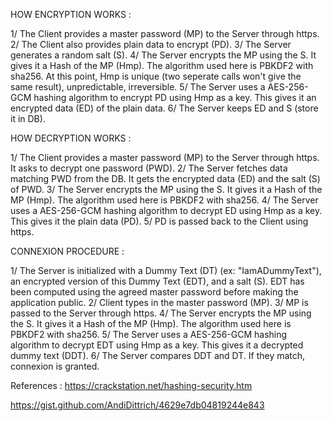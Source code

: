 
HOW ENCRYPTION WORKS :

1/ The Client provides a master password (MP) to the Server through https.
2/ The Client also provides plain data to encrypt (PD).
3/ The Server generates a random salt (S).
4/ The Server encrypts the MP using the S. It gives it a Hash of the MP (Hmp). The algorithm used here is PBKDF2 with sha256.
	At this point, Hmp is unique (two seperate calls won't give the same result), unpredictable, irreversible.
5/ The Server uses a AES-256-GCM hashing algorithm to encrypt PD using Hmp as a key. This gives it an encrypted data (ED) of the plain data.
6/ The Server keeps ED and S (store it in DB).


HOW DECRYPTION WORKS :

1/ The Client provides a master password (MP) to the Server through https. It asks to decrypt one password (PWD).
2/ The Server fetches data matching PWD from the DB. It gets the encrypted data (ED) and the salt (S) of PWD.
3/ The Server encrypts the MP using the S. It gives it a Hash of the MP (Hmp). The algorithm used here is PBKDF2 with sha256.
4/ The Server uses a AES-256-GCM hashing algorithm to decrypt ED using Hmp as a key. This gives it the plain data (PD).
5/ PD is passed back to the Client using https.


CONNEXION PROCEDURE :

1/ The Server is initialized with a Dummy Text (DT) (ex: "IamADummyText"), an encrypted version of this Dummy Text (EDT), and a salt (S). EDT has been computed using the agreed master password before making the application public.
2/ Client types in the master password (MP).
3/ MP is passed to the Server through https.
4/ The Server encrypts the MP using the S. It gives it a Hash of the MP (Hmp). The algorithm used here is PBKDF2 with sha256.
5/ The Server uses a AES-256-GCM hashing algorithm to decrypt EDT using Hmp as a key. This gives it a decrypted dummy text (DDT).
6/ The Server compares DDT and DT. If they match, connexion is granted.



References :
https://crackstation.net/hashing-security.htm

https://gist.github.com/AndiDittrich/4629e7db04819244e843